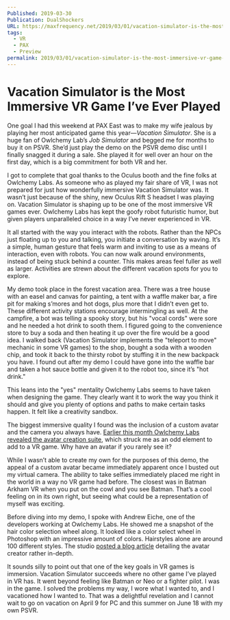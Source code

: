 ```yaml
---
Published: 2019-03-30
Publication: DualShockers
URL: https://maxfrequency.net/2019/03/01/vacation-simulator-is-the-most-immersive-vr-game-ive-ever-played/
tags:
  - VR
  - PAX
  - Preview
permalink: 2019/03/01/vacation-simulator-is-the-most-immersive-vr-game-ive-ever-played/
---
```

# Vacation Simulator is the Most Immersive VR Game I’ve Ever Played

One goal I had this weekend at PAX East was to make my wife jealous by playing her most anticipated game this year—_Vacation Simulator_. She is a huge fan of Owlchemy Lab’s _Job Simulator_ and begged me for months to buy it on PSVR. She’d just play the demo on the PSVR demo disc until I finally snagged it during a sale. She played it for well over an hour on the first day, which is a big commitment for both VR and her.

I got to complete that goal thanks to the Oculus booth and the fine folks at Owlchemy Labs. As someone who as played my fair share of VR, I was not prepared for just how wonderfully immersive Vacation Simulator was. It wasn’t just because of the shiny, new Oculus Rift S headset I was playing on. Vacation Simulator is shaping up to be one of the most immersive VR games ever. Owlchemy Labs has kept the goofy robot futuristic humor, but given players unparalleled choice in a way I’ve never experienced in VR.

It all started with the way you interact with the robots. Rather than the NPCs just floating up to you and talking, you initiate a conversation by waving. It’s a simple, human gesture that feels warm and inviting to use as a means of interaction, even with robots. You can now walk around environments, instead of being stuck behind a counter. This makes areas feel fuller as well as larger. Activities are strewn about the different vacation spots for you to explore.

My demo took place in the forest vacation area. There was a tree house with an easel and canvas for painting, a tent with a waffle maker bar, a fire pit for making s’mores and hot dogs, plus more that I didn’t even get to. These different activity stations encourage intermingling as well. At the campfire, a bot was telling a spooky story, but his "vocal cords" were sore and he needed a hot drink to sooth them. I figured going to the convenience store to buy a soda and then heating it up over the fire would be a good idea. I walked back (Vacation Simulator implements the "teleport to move" mechanic in some VR games) to the shop, bought a soda with a wooden chip, and took it back to the thirsty robot by stuffing it in the new backpack you have. I found out after my demo I could have gone into the waffle bar and taken a hot sauce bottle and given it to the robot too, since it’s "hot drink."

This leans into the "yes" mentality Owlchemy Labs seems to have taken when designing the game. They clearly want it to work the way you think it should and give you plenty of options and paths to make certain tasks happen. It felt like a creativity sandbox.

The biggest immersive quality I found was the inclusion of a custom avatar and the camera you always have. [Earlier this month Owlchemy Labs revealed the avatar creation suite](https://www.dualshockers.com/vacation-simulator-pc-oculus-vive-release-date/), which struck me as an odd element to add to a VR game. Why have an avatar if you rarely see it? 

While I wasn’t able to create my own for the purposes of this demo, the appeal of a custom avatar became immediately apparent once I busted out my virtual camera. The ability to take selfies immediately placed me right in the world in a way no VR game had before. The closest was in Batman Arkham VR when you put on the cowl and you see Batman. That’s a cool feeling on in its own right, but seeing what could be a representation of myself was exciting.

Before diving into my demo, I spoke with Andrew Eiche, one of the developers working at Owlchemy Labs. He showed me a snapshot of the hair color selection wheel along. It looked like a color select wheel in Photoshop with an impressive amount of colors. Hairstyles alone are around 100 different styles. The studio [posted a blog article](https://owlchemylabs.com/vacation-simulator-avatar-customizer-system/) detailing the avatar creator rather in-depth. 

It sounds silly to point out that one of the key goals in VR games is immersion. Vacation Simulator succeeds where no other game I’ve played in VR has. It went beyond feeling like Batman or Neo or a fighter pilot. I was in the game. I solved the problems my way, I wore what I wanted to, and I vacationed how I wanted to. That was a delightful revelation and I cannot wait to go on vacation on April 9 for PC and this summer on June 18 with my own PSVR.